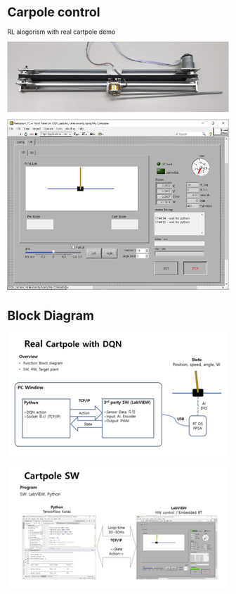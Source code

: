 
# Carpole control
RL alogorism with real cartpole demo

![hwpicture](./image/cartpole_hw.jpg )

![lvimage](./image/cartpole_lv2d.jpg )

# Block Diagram
![slide1](./image/cartpole_s1.JPG )

![slide2](./image/cartpole_s2.jpg )
